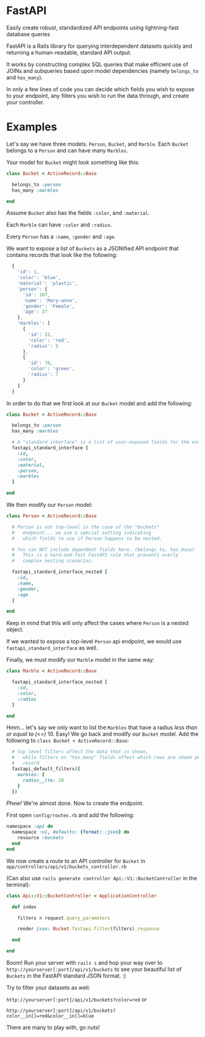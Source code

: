FastAPI
=======

Easily create robust, standardized API endpoints using lightning-fast database queries

FastAPI is a Rails library for querying interdependent datasets quickly and
returning a human-readable, standard API output.

It works by constructing complex SQL queries that make efficient use of JOINs
and subqueries based upon model dependencies (namely `belongs_to` and `has_many`).

In only a few lines of code you can decide which fields you wish to expose to
your endpoint, any filters you wish to run the data through, and create your controller.

Examples
========

Let's say we have three models. `Person`, `Bucket`, and `Marble`.
Each `Bucket` belongs to a `Person` and can have many `Marbles`.

Your model for `Bucket` might look something like this:

```ruby
class Bucket < ActiveRecord::Base

  belongs_to :person
  has_many :marbles

end
```

Assume `Bucket` also has the fields `:color`, and `:material`.

Each `Marble` can have `:color` and `:radius`.

Every `Person` has a `:name`, `:gender` and `:age`.

We want to expose a list of `Buckets` as a JSONified API endpoint that contains
records that look like the following:

```javascript
  {
    'id': 1,
    'color': 'blue',
    'material': 'plastic',
    'person': {
      'id': 107,
      'name': 'Mary-anne',
      'gender': 'Female',
      'age': 27
    },
    'marbles': [
      {
        'id': 22,
        'color': 'red',
        'radius': 5
      },
      {
        'id': 76,
        'color': 'green',
        'radius': 7
      }
    ]
  }
```

In order to do that we first look at our `Bucket` model and add the following:

```ruby
class Bucket < ActiveRecord::Base

  belongs_to :person
  has_many :marbles

  # A "standard interface" is a list of user-exposed fields for the endpoint
  fastapi_standard_interface [
    :id,
    :color,
    :material,
    :person,
    :marbles
  ]

end
```

We then modify our `Person` model:

```ruby
class Person < ActiveRecord::Base

  # Person is not top-level in the case of the "buckets"
  #   endpoint... we use a special setting indicating
  #   which fields to use if Person happens to be nested.

  # You can NOT include dependent fields here. (belongs_to, has_many)
  #   This is a hard-and-fast FastAPI rule that prevents overly
  #   complex nesting scenarios.

  fastapi_standard_interface_nested [
    :id,
    :name,
    :gender,
    :age
  ]

end
```

Keep in mind that this will only affect the cases where `Person` is a nested
object.

If we wanted to expose a top-level `Person` api endpoint, we would use
`fastapi_standard_interface` as well.

Finally, we must modify our `Marble` model in the same way:

```ruby
class Marble < ActiveRecord::Base

  fastapi_standard_interface_nested [
    :id,
    :color,
    :radius
  ]

end
```

Hmm... let's say we only want to list the `Marbles` that have a radius *less than or equal
to (<=)* 10. Easy! We go back and modify our `Bucket` model. Add the following
to `class Bucket < ActiveRecord::Base`:

```ruby
  # top level filters affect the data that is shown,
  #   while filters on "has_many" fields affect which rows are shown per
  #   record
  fastapi_default_filters({
    marbles: {
      radius__lte: 10
    }
  })
```

*Phew!* We're almost done. Now to create the endpoint.

First open `config/routes.rb` and add the following:

```ruby
namespace :api do
  namespace :v1, defaults: {format: :json} do
    resource :buckets
  end
end
```


We now create a route to an API controller for
`Bucket` in `app/controllers/api/v1/buckets_controller.rb`

(Can also use `rails generate controller Api::V1::BucketController` in the
terminal):

```ruby
class Api::V1::BucketController < ApplicationController

  def index

    filters = request.query_parameters

    render json: Bucket.fastapi.filter(filters).response

  end

end
```

Boom! Run your server with `rails s` and hop your way over to
`http://yourserver[:port]/api/v1/buckets` to see your beautiful list of
`Buckets` in the FastAPI standard JSON format. :)

Try to filter your datasets as well:

`http://yourserver[:port]/api/v1/buckets?color=red` or

`http://yourserver[:port]/api/v1/buckets?color__in[]=red&color__in[]=blue`

There are many to play with, go nuts!
